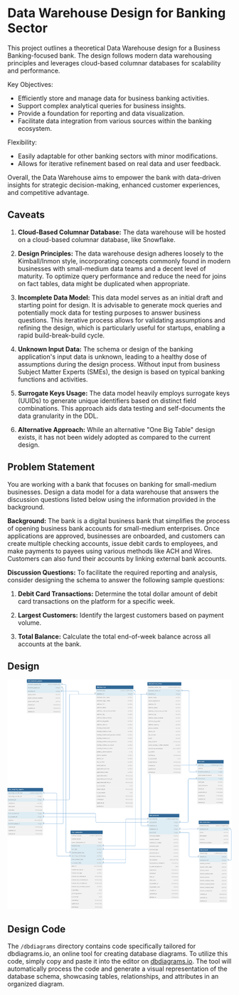 # Data Warehouse Design for Banking Sector

This project outlines a theoretical Data Warehouse design for a Business Banking-focused bank. The design follows modern data warehousing principles and leverages cloud-based columnar databases for scalability and performance.

Key Objectives:
- Efficiently store and manage data for business banking activities.
- Support complex analytical queries for business insights.
- Provide a foundation for reporting and data visualization.
- Facilitate data integration from various sources within the banking ecosystem.

Flexibility:
- Easily adaptable for other banking sectors with minor modifications.
- Allows for iterative refinement based on real data and user feedback.

Overall, the Data Warehouse aims to empower the bank with data-driven insights for strategic decision-making, enhanced customer experiences, and competitive advantage.


## Caveats

1. **Cloud-Based Columnar Database:** The data warehouse will be hosted on a cloud-based columnar database, like Snowflake.

2. **Design Principles:** The data warehouse design adheres loosely to the Kimball/Inmon style, incorporating concepts commonly found in modern businesses with small-medium data teams and a decent level of maturity. To optimize query performance and reduce the need for joins on fact tables, data might be duplicated when appropriate.

3. **Incomplete Data Model:** This data model serves as an initial draft and starting point for design. It is advisable to generate mock queries and potentially mock data for testing purposes to answer business questions. This iterative process allows for validating assumptions and refining the design, which is particularly useful for startups, enabling a rapid build-break-build cycle.

4. **Unknown Input Data:** The schema or design of the banking application's input data is unknown, leading to a healthy dose of assumptions during the design process. Without input from business Subject Matter Experts (SMEs), the design is based on typical banking functions and activities.

5. **Surrogate Keys Usage:** The data model heavily employs surrogate keys (UUIDs) to generate unique identifiers based on distinct field combinations. This approach aids data testing and self-documents the data granularity in the DDL.

6. **Alternative Approach:** While an alternative "One Big Table" design exists, it has not been widely adopted as compared to the current design.

## Problem Statement

You are working with a bank that focuses on banking for small-medium businesses. Design a data model for a data warehouse that answers the discussion questions listed below using the information provided in the background.

**Background:**
The bank is a digital business bank that simplifies the process of opening business bank accounts for small-medium enterprises. Once applications are approved, businesses are onboarded, and customers can create multiple checking accounts, issue debit cards to employees, and make payments to payees using various methods like ACH and Wires. Customers can also fund their accounts by linking external bank accounts.

**Discussion Questions:**
To facilitate the required reporting and analysis, consider designing the schema to answer the following sample questions:

1. **Debit Card Transactions:** Determine the total dollar amount of debit card transactions on the platform for a specific week.

2. **Largest Customers:** Identify the largest customers based on payment volume.

3. **Total Balance:** Calculate the total end-of-week balance across all accounts at the bank.

## Design
![](./assets/dwh_banking.svg)

## Design Code
The `/dbdiagrams` directory contains code specifically tailored for dbdiagrams.io, an online tool for creating database diagrams. To utilize this code, simply copy and paste it into the editor on [dbdiagrams.io](dbdiagrams.io). The tool will automatically process the code and generate a visual representation of the database schema, showcasing tables, relationships, and attributes in an organized diagram.